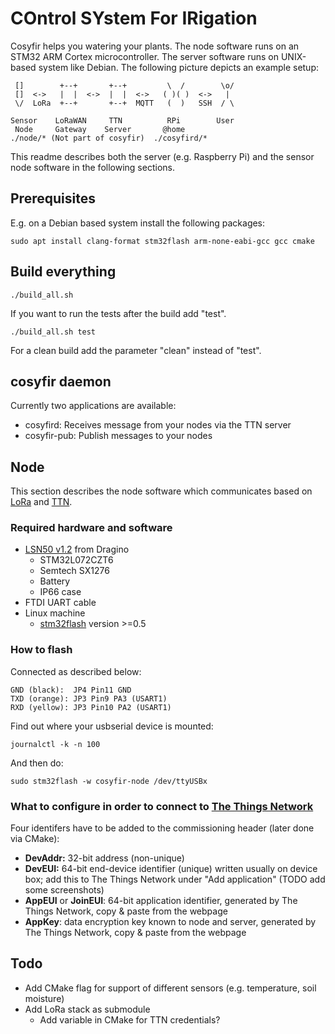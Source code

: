 # **CO**ntrol **SY**stem **F**or **IR**igation

Cosyfir helps you watering your plants. The node software runs on an STM32 ARM Cortex microcontroller. The server software runs on UNIX-based system like Debian. The following picture depicts an example setup:

     []        +--+       +--+         \  /        \o/
     []  <->   |  |  <->  |  |  <->   ( )( )  <->   |
     \/  LoRa  +--+       +--+  MQTT   (  )   SSH  / \

    Sensor    LoRaWAN     TTN          RPi        User
     Node     Gateway    Server       @home
    ./node/* (Not part of cosyfir)  ./cosyfird/*

This readme describes both the server (e.g. Raspberry Pi) and the sensor node software in the following sections.

## Prerequisites

E.g. on a Debian based system install the following packages:

    sudo apt install clang-format stm32flash arm-none-eabi-gcc gcc cmake

## Build everything

    ./build_all.sh

If you want to run the tests after the build add "test".

    ./build_all.sh test

For a clean build add the parameter "clean" instead of "test".

## cosyfir daemon

Currently two applications are available:

* cosyfird: Receives message from your nodes via the TTN server
* cosyfir-pub: Publish messages to your nodes

## Node

This section describes the node software which communicates based on [LoRa](https://en.wikipedia.org/wiki/LoRa) and [TTN](https://www.thethingsnetwork.org/).

### Required hardware and software

* [LSN50 v1.2](https://wiki.dragino.com/index.php?title=Lora_Sensor_Node-LSN50) from Dragino
  * STM32L072CZT6
  * Semtech SX1276
  * Battery
  * IP66 case
* FTDI UART cable
* Linux machine
  * [stm32flash](https://sourceforge.net/p/stm32flash/wiki/Home/) version  >=0.5

### How to flash

Connected as described below:

    GND (black):  JP4 Pin11 GND
    TXD (orange): JP3 Pin9 PA3 (USART1)
    RXD (yellow): JP3 Pin10 PA2 (USART1)

Find out where your usbserial device is mounted:

    journalctl -k -n 100

And then do:

    sudo stm32flash -w cosyfir-node /dev/ttyUSBx

### What to configure in order to connect to [The Things Network](https://www.thethingsnetwork.org/)

Four identifers have to be added to the commissioning header (later done via CMake):

* **DevAddr:** 32-bit address (non-unique)
* **DevEUI:** 64-bit end-device identifier (unique) written usually on device box; add this to The Things Network under "Add application" (TODO add some screenshots)
* **AppEUI** or **JoinEUI**: 64-bit application identifier, generated by The Things Network, copy & paste from the webpage
* **AppKey**: data encryption key known to node and server, generated by The Things Network, copy & paste from the webpage

## Todo

* Add CMake flag for support of different sensors (e.g. temperature, soil moisture)
* Add LoRa stack as submodule
  * Add variable in CMake for TTN credentials?
